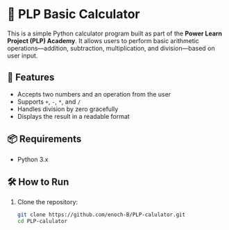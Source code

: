 # 🧮 PLP Basic Calculator

This is a simple Python calculator program built as part of the **Power Learn Project (PLP) Academy**. It allows users to perform basic arithmetic operations—addition, subtraction, multiplication, and division—based on user input.

## 🚀 Features

- Accepts two numbers and an operation from the user
- Supports `+`, `-`, `*`, and `/`
- Handles division by zero gracefully
- Displays the result in a readable format

## 📦 Requirements

- Python 3.x

## 🛠️ How to Run

1. Clone the repository:
   ```bash
   git clone https://github.com/enoch-B/PLP-calulator.git
   cd PLP-calulator
